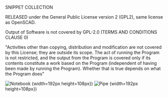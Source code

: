 SNIPPET COLLECTION 

RELEASED under the General Public License version 2 (GPL2), same license as OpenSCAD.

Output of Software is not covered by GPL-2.0 (TERMS AND CONDITIONS CLAUSE 0)

"Activities other than copying, distribution and modification are not covered by this License; they are outside its scope. The act of running the Program is not restricted, and the output from the Program is covered only if its contents constitute a work based on the Program (independent of having been made by running the Program). Whether that is true depends on what the Program does"

![Notebook](https://github.com/AngeloNicoli/OpenSCAD-Snippet/assets/122599802/9bf2c6b5-f791-42a1-8503-f4f821dbd587) {width=192px height=108px})
![Pipe](https://github.com/AngeloNicoli/OpenSCAD-Snippet/assets/122599802/9d5d187a-fcd7-4268-99aa-f2460d270225) {width=192px height=108px})
